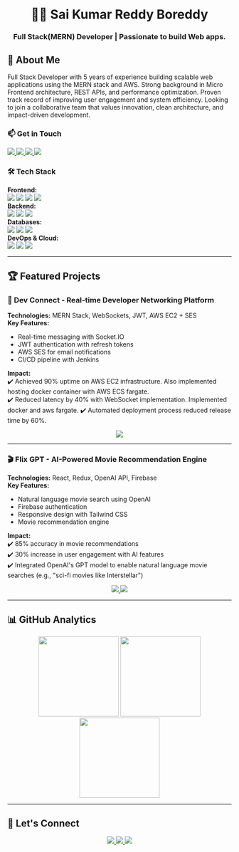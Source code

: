 <!-- HEADER SECTION -->
<div align="center">
  <h1>👨‍💻 Sai Kumar Reddy Boreddy</h1>
  <h3>Full Stack(MERN) Developer | Passionate to build Web apps.</h3>
</div>
      <h2>🚀 About Me</h2>
      <p>
        Full Stack Developer with 5 years of experience building scalable web applications using the MERN stack and
AWS. Strong background in Micro Frontend architecture, REST APIs, and performance optimization. Proven
track record of improving user engagement and system efficiency. Looking to join a collaborative team that
values innovation, clean architecture, and impact-driven development.
      </p>      
      <h3>📫 Get in Touch</h3>
      <p>
        <a href="mailto:saikumar9808@gmail.com">
          <img src="https://img.shields.io/badge/Email-D14836?style=for-the-badge&logo=gmail&logoColor=white" />
        </a>
        <a href="https://www.linkedin.com/in/sai-boreddy/">
          <img src="https://img.shields.io/badge/LinkedIn-0077B5?style=for-the-badge&logo=linkedin&logoColor=white" />
        </a>
        <a href="https://github.com/saikumar14-08">
          <img src="https://img.shields.io/badge/GitHub-100000?style=for-the-badge&logo=github&logoColor=white" />
        </a>
        <a href="https://drive.google.com/file/d/1E7pCD32Zv1OJyC6N5q21sOzhGLmKKJ5T/view?usp=sharing">
          <img src="https://img.shields.io/badge/Resume-4285F4?style=for-the-badge&logo=google-drive&logoColor=white" />
        </a>
      </p>
      <h3>🛠 Tech Stack</h3>
      <p>    
        <strong>Frontend:</strong><br>
        <img src="https://img.shields.io/badge/React-61DAFB?style=for-the-badge&logo=react&logoColor=black" />
        <img src="https://img.shields.io/badge/Next.js-000000?style=for-the-badge&logo=next.js&logoColor=white" />
        <img src="https://img.shields.io/badge/TypeScript-007ACC?style=for-the-badge&logo=typescript&logoColor=white" />
        <img src="https://img.shields.io/badge/TailwindCSS-38B2AC?style=for-the-badge&logo=tailwind-css&logoColor=white" /> 
        <br>       
        <strong>Backend:</strong><br>
        <img src="https://img.shields.io/badge/Node.js-339933?style=for-the-badge&logo=node.js&logoColor=white" />
        <img src="https://img.shields.io/badge/Express.js-000000?style=for-the-badge&logo=express&logoColor=white" />
        <img src="https://img.shields.io/badge/WebSockets-010101?style=for-the-badge&logo=socket.io&logoColor=white" />
        <br>
        <strong>Databases:</strong><br>
        <img src="https://img.shields.io/badge/MongoDB-47A248?style=for-the-badge&logo=mongodb&logoColor=white" />
        <img src="https://img.shields.io/badge/MySQL-4479A1?style=for-the-badge&logo=mysql&logoColor=white" />
        <img src="https://img.shields.io/badge/Firebase-FFCA28?style=for-the-badge&logo=firebase&logoColor=black" />
        <br>
        <strong>DevOps & Cloud:</strong><br>
        <img src="https://img.shields.io/badge/AWS-FF9900?style=for-the-badge&logo=amazonaws&logoColor=white" />
        <img src="https://img.shields.io/badge/Jenkins-D24939?style=for-the-badge&logo=jenkins&logoColor=white" />
        <img src="https://img.shields.io/badge/Git-F05032?style=for-the-badge&logo=git&logoColor=white" />
      </p>


---

## 🏆 Featured Projects

### 🔗 Dev Connect - Real-time Developer Networking Platform
**Technologies:** MERN Stack, WebSockets, JWT, AWS EC2 + SES  
**Key Features:**
- Real-time messaging with Socket.IO
- JWT authentication with refresh tokens
- AWS SES for email notifications
- CI/CD pipeline with Jenkins

**Impact:**  
✔️ Achieved 90% uptime on AWS EC2 infrastructure. Also implemented hosting docker container with AWS ECS fargate. <br>
✔️ Reduced latency by 40% with WebSocket implementation. Implemented docker and aws fargate.
✔️ Automated deployment process reduced release time by 60%.

<p align="center">
  <a href="https://github.com/saikumar14-08/DevConnect-Web">
    <img src="https://img.shields.io/badge/View_Code-181717?style=for-the-badge&logo=github&logoColor=white" />
  </a>
</p>

---

### 🎬 Flix GPT - AI-Powered Movie Recommendation Engine
**Technologies:** React, Redux, OpenAI API, Firebase  
**Key Features:**
- Natural language movie search using OpenAI
- Firebase authentication
- Responsive design with Tailwind CSS
- Movie recommendation engine

**Impact:**  
✔️ 85% accuracy in movie recommendations  
✔️ 30% increase in user engagement with AI features  
✔️ Integrated OpenAI's GPT model to enable natural language movie searches (e.g., "sci-fi movies like Interstellar")

<p align="center">
  <a href="https://saiflixgpt.netlify.app/">
    <img src="https://img.shields.io/badge/Live_Demo-00C7B7?style=for-the-badge&logo=netlify&logoColor=white" />
  </a>
  <a href="https://github.com/saikumar14-08/flix-gpt">
    <img src="https://img.shields.io/badge/View_Code-181717?style=for-the-badge&logo=github&logoColor=white" />
  </a>
</p>

---

## 📊 GitHub Analytics

<div align="center">
  <img height="180em" src="https://github-readme-stats.vercel.app/api?username=saikumar14-08&show_icons=true&theme=tokyonight&hide_border=true&include_all_commits=true&count_private=true" />
  <img height="180em" src="https://github-readme-stats.vercel.app/api/top-langs/?username=saikumar14-08&layout=compact&theme=tokyonight&hide_border=true" />
  <img height="180em" src="https://github-readme-streak-stats.herokuapp.com/?user=saikumar14-08&theme=tokyonight&hide_border=true" />
</div>

---

## 🤝 Let's Connect

<p align="center">
  <a href="mailto:saikumar9808@gmail.com">
    <img src="https://img.shields.io/badge/Email_Me-D14836?style=for-the-badge&logo=gmail&logoColor=white" />
  </a>
  <a href="https://www.linkedin.com/in/sai-boreddy/">
    <img src="https://img.shields.io/badge/Connect_on_LinkedIn-0077B5?style=for-the-badge&logo=linkedin&logoColor=white" />
  </a>
  <a href="https://github.com/saikumar14-08">
    <img src="https://img.shields.io/badge/Follow_on_GitHub-181717?style=for-the-badge&logo=github&logoColor=white" />
  </a>
</p>
